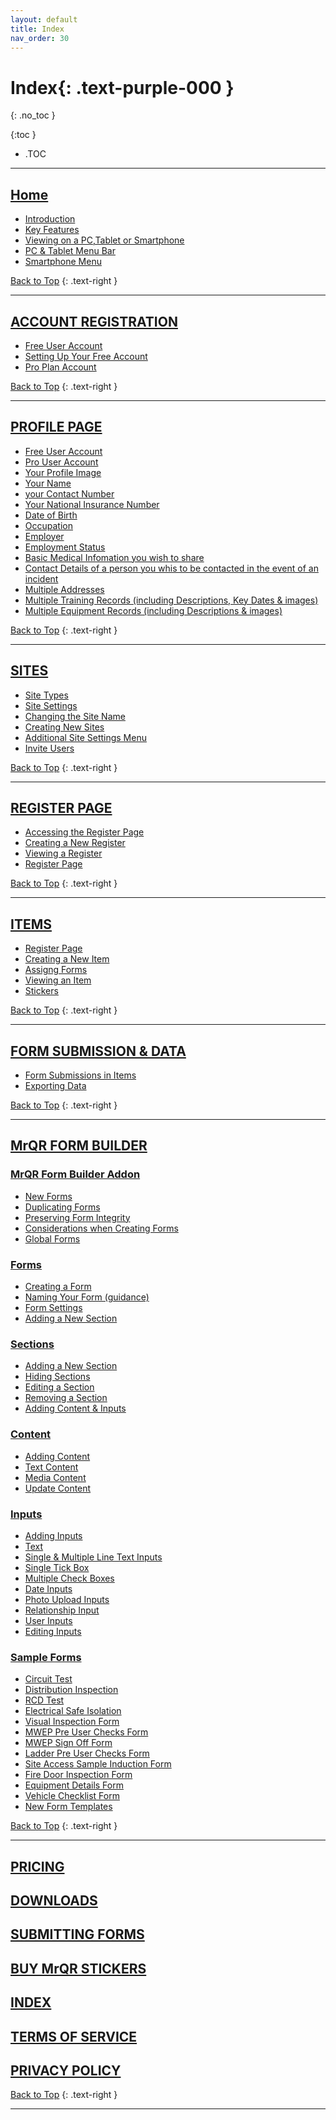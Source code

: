 ```yaml
---
layout: default
title: Index
nav_order: 30
---
```


<html>
<head>
<style>
.button {
  padding: 5px 12px;
  text-align: center;
  text-decoration: none;
  display: inline-block;
  font-size: 9px;
  margin: 4px 2px;
  cursor: pointer; }
.button1 {background-color: #555555;} /* Black */
.button2 {background-color: white;}
.button1 {color: white;}
.button2 {color: grey;}
.button1 {border: none;}
.button2 {border: 1px solid grey}
.button1 {border-radius: 5px;}
.button2 {border-radius: 5px;}
</style>
</head>
</html>

# **Index**{: .text-purple-000 }
{: .no_toc }

{:toc }
- .TOC

___

## [Home](https://docs.mrqr.me/)

* [Introduction](https://docs.mrqr.me/#introduction)
* [Key Features](https://docs.mrqr.me/#key-features)
* [Viewing on a PC,Tablet or Smartphone](https://docs.mrqr.me/#viewing-on-a-pctablet-or-smartphone)
* [PC & Tablet Menu Bar](https://docs.mrqr.me/#pc--tablet-menu-bar)
* [Smartphone Menu](https://docs.mrqr.me/#smartphone-menu)

[Back to Top](https://docs.mrqr.me/Content/)
{: .text-right }
___

##  [ACCOUNT REGISTRATION](https://docs.mrqr.me/registration/)

* [Free User Account](https://docs.mrqr.me/registration/#free-user-account)
* [Setting Up Your Free Account](https://docs.mrqr.me/registration/#setting-up-your-free-account)
* [Pro Plan Account](https://docs.mrqr.me/registration/#pro-plan-account)

[Back to Top](https://docs.mrqr.me/Content/)
{: .text-right }
___

## [PROFILE PAGE](https://docs.mrqr.me/profile/)

* [Free User Account](https://docs.mrqr.me/profile/#free-user-account)
* [Pro User Account](https://docs.mrqr.me/profile/#pro-user-account)
* [Your Profile Image](https://docs.mrqr.me/profile/#your-profile-image)
* [Your Name](https://docs.mrqr.me/profile/#your-name)
* [your Contact Number](https://docs.mrqr.me/profile/#your-contact-number)
* [Your National Insurance Number](https://docs.mrqr.me/profile/#your-national-insurance-number)
* [Date of Birth](https://docs.mrqr.me/profile/#date-of-birth)
* [Occupation](https://docs.mrqr.me/profile/#occupation)
* [Employer](https://docs.mrqr.me/profile/#employer)
* [Employment Status](https://docs.mrqr.me/profile/#employment-status)
* [Basic Medical Infomation you wish to share](https://docs.mrqr.me/profile/#basic-medical-infomation-you-wish-to-share)
* [Contact Details of a person you whis to be contacted in the event of an incident](https://docs.mrqr.me/profile/#contact-details-of-a-person-you-whis-to-be-contacted-in-the-event-of-an-incident)
* [Multiple Addresses](https://docs.mrqr.me/profile/#multiple-addresses)
* [Multiple Training Records (including Descriptions, Key Dates & images)](https://docs.mrqr.me/profile/#multiple-training-records-including-descriptions-key-dates--images)
* [Multiple Equipment Records (including Descriptions & images)](https://docs.mrqr.me/profile/#multiple-equipment-records-including-descriptions--images)

[Back to Top](https://docs.mrqr.me/Content/)
{: .text-right }
___

## [SITES](https://docs.mrqr.me/sites/) 

* [Site Types](https://docs.mrqr.me/sites/#site-types)
* [Site Settings](https://docs.mrqr.me/sites/#site-settings)
* [Changing the Site Name](https://docs.mrqr.me/sites/#changing-the-site-name)
* [Creating New Sites](https://docs.mrqr.me/sites/#creating-new-sites)
* [Additional Site Settings Menu](https://docs.mrqr.me/sites/#additional-site-settings-menu)
* [Invite Users](https://docs.mrqr.me/sites/#invite-users)

[Back to Top](https://docs.mrqr.me/Content/)
{: .text-right }
___

## [REGISTER PAGE](https://docs.mrqr.me/registers/)

* [Accessing the Register Page](https://docs.mrqr.me/registers/#accessing-the-register-page)
* [Creating a New Register](https://docs.mrqr.me/registers/#creating-a-new-register)
* [Viewing a Register](https://docs.mrqr.me/registers/#viewing-a-register)
* [Register Page](https://docs.mrqr.me/registers/#register-page-1)

[Back to Top](https://docs.mrqr.me/Content/)
{: .text-right }
___

## [ITEMS](https://docs.mrqr.me/assets/)

* [Register Page](https://docs.mrqr.me/assets/#register-page)
* [Creating a New Item](https://docs.mrqr.me/assets/#creating-a-new-item)
* [Assigng Forms](https://docs.mrqr.me/assets/#assigng-forms)
* [Viewing an Item](https://docs.mrqr.me/assets/#viewing-an-item)
* [Stickers](https://docs.mrqr.me/assets/#stickers)

[Back to Top](https://docs.mrqr.me/Content/)
{: .text-right }
___

## [FORM SUBMISSION & DATA](https://docs.mrqr.me/Submission/)

* [Form Submissions in Items](https://docs.mrqr.me/Submission/#form-submissions-in-items)
* [Exporting Data](https://docs.mrqr.me/Submission/#exporting-data)

[Back to Top](https://docs.mrqr.me/Content/)
{: .text-right }
___

## [MrQR FORM BUILDER](https://docs.mrqr.me/docs/FormBuilder)

### [MrQR Form Builder Addon](https://docs.mrqr.me/docs/FormBuilder)
* [New Forms](https://docs.mrqr.me/docs/FormBuilder#new-forms)
* [Duplicating Forms](https://docs.mrqr.me/docs/FormBuilder#duplicating-forms)
* [Preserving Form Integrity](https://docs.mrqr.me/docs/FormBuilder#preserving-form-integrity)
* [Considerations when Creating Forms](https://docs.mrqr.me/docs/FormBuilder#considerations-when-creating-forms)
* [Global Forms](https://docs.mrqr.me/docs/FormBuilder#global-forms)

### [Forms](https://docs.mrqr.me/FormBuilder/Create/)
* [Creating a Form](https://docs.mrqr.me/FormBuilder/Create/#creating-a-form)
* [Naming Your Form (guidance)](https://docs.mrqr.me/FormBuilder/Create/#naming-your-form-guidance)
* [Form Settings](https://docs.mrqr.me/FormBuilder/Create/#form-settings)
* [Adding a New Section](https://docs.mrqr.me/FormBuilder/Create/#adding-a-new-section)

### [Sections](https://docs.mrqr.me/FormBuilder/Section/)
* [Adding a New Section](https://docs.mrqr.me/FormBuilder/Section/#adding-a-new-section)
* [Hiding Sections](https://docs.mrqr.me/FormBuilder/Section/#hiding-sections)
* [Editing a Section](https://docs.mrqr.me/FormBuilder/Section/#editing-a-section)
* [Removing a Section](https://docs.mrqr.me/FormBuilder/Section/#removing-a-section)
* [Adding Content & Inputs](https://docs.mrqr.me/FormBuilder/Section/#adding-content--inputs)

### [Content](https://docs.mrqr.me/FormBuilder/Content/)
* [Adding Content](https://docs.mrqr.me/FormBuilder/Content/#adding-content)
* [Text Content](https://docs.mrqr.me/FormBuilder/Content/#text-content)
* [Media Content](https://docs.mrqr.me/FormBuilder/Content/#media-content)
* [Update Content](https://docs.mrqr.me/FormBuilder/Content/#update-content)
  
### [Inputs](https://docs.mrqr.me/FormBuilder/Data_Inputs/)
* [Adding Inputs](https://docs.mrqr.me/FormBuilder/Data_Inputs/#adding-inputs)
* [Text](https://docs.mrqr.me/FormBuilder/Data_Inputs/#text)
* [Single & Multiple Line Text Inputs](https://docs.mrqr.me/FormBuilder/Data_Inputs/#single--multiple-line-text-inputs)
* [Single Tick Box](https://docs.mrqr.me/FormBuilder/Data_Inputs/#single-tick-box)
* [Multiple Check Boxes](https://docs.mrqr.me/FormBuilder/Data_Inputs/#multiple-check-boxes)
* [Date Inputs](https://docs.mrqr.me/FormBuilder/Data_Inputs/#date-inputs)
* [Photo Upload Inputs](https://docs.mrqr.me/FormBuilder/Data_Inputs/#photo-upload-inputs)
* [Relationship Input](https://docs.mrqr.me/FormBuilder/Data_Inputs/#relationship-input)
* [User Inputs](https://docs.mrqr.me/FormBuilder/Data_Inputs/#user-inputs)
* [Editing Inputs](https://docs.mrqr.me/FormBuilder/Data_Inputs/#editing-inputs)

### [Sample Forms](https://docs.mrqr.me/FormBuilder/SampleForms/)
* [Circuit Test](https://docs.mrqr.me/FormBuilder/SampleForms/#circuit-test)
* [Distribution Inspection](https://docs.mrqr.me/FormBuilder/SampleForms/#distribution-inspection)
* [RCD Test](https://docs.mrqr.me/FormBuilder/SampleForms/#rcd-test)
* [Electrical Safe Isolation](https://docs.mrqr.me/FormBuilder/SampleForms/#electrical--safe-isolation)
* [Visual Inspection Form](https://docs.mrqr.me/FormBuilder/SampleForms/#visual-inspection-form)
* [MWEP Pre User Checks Form](https://docs.mrqr.me/FormBuilder/SampleForms/#mwep-pre-user-checks-form)
* [MWEP Sign Off Form](https://docs.mrqr.me/FormBuilder/SampleForms/#mwep-sign-off-form)
* [Ladder Pre User Checks Form](https://docs.mrqr.me/FormBuilder/SampleForms/#ladder-pre-user-checks-form)
* [Site Access Sample Induction Form](https://docs.mrqr.me/FormBuilder/SampleForms/#site-access--sample-induction-form)
* [Fire Door Inspection Form](https://docs.mrqr.me/FormBuilder/SampleForms/#fire-door-inspection-form)
* [Equipment Details Form](https://docs.mrqr.me/FormBuilder/SampleForms/#equipment-details-form)
* [Vehicle Checklist Form](https://docs.mrqr.me/FormBuilder/SampleForms/#vehicle-checklist-form)
* [New Form Templates](https://docs.mrqr.me/FormBuilder/SampleForms/#new-form-templates)

[Back to Top](https://docs.mrqr.me/Content/)
{: .text-right }
___

## [PRICING](https://docs.mrqr.me/Pricing/)

## [DOWNLOADS](https://docs.mrqr.me/Downloads/)

## [SUBMITTING FORMS](https://docs.mrqr.me/Form_Submitting/)

## [BUY MrQR STICKERS](https://docs.mrqr.me/Buy%20stickers/)

## [INDEX](https://docs.mrqr.me/Content/)

## [TERMS OF SERVICE](https://mrqr.me/terms-of-service)

## [PRIVACY POLICY](https://mrqr.me/privacy-policy)

[Back to Top](https://docs.mrqr.me/Content/)
{: .text-right }
___


